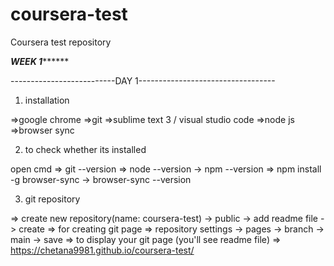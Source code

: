 # coursera-test
Coursera test repository

***************************************WEEK 1*********************************************

--------------------------DAY 1----------------------------------
1. installation

  =>google chrome
  =>git
  =>sublime text 3 / visual studio code
  =>node js
  =>browser sync

2. to check whether its installed

  open cmd
  => git --version
  => node --version
    -> npm --version
  => npm install -g browser-sync
    -> browser-sync --version
    
3. git repository

  => create new repository(name: coursera-test) ->  public  ->  add readme file  -> create
  => for creating git page
     => repository settings -> pages -> branch -> main -> save 
  => to display your git page (you'll see readme file)
     => https://chetana9981.github.io/coursera-test/
     

